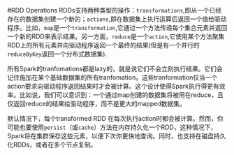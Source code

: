 #RDD Operations
RDDs支持两种类型的操作：`transformations`,即从一个已经存在的数据集创建一个新的；`actions`,即在数据集上执行运算后返回一个值给驱动程序。比如，`map`是一个`transformation`,它通过一个方法传递每个集合元素并返回一个新的RDD来表示结果。另一方面，`reduce`是一个`action`,它使用某个方法聚集RDD上的所有元素并向驱动程序返回一个最终的结果(但是有一个并行的`reduceByKey`返回一个分布式数据集).

所有Spark的tranfomations都是lazy的，就是说它们不会立刻执行结果。它们会记住施加在某个基础数据集的所有tranfomation。这些tranformation仅当一个action要求向驱动程序返回结果时才会被计算。这个设计使得Spark执行得更有效率。比如说，我们可以意识到：一个通过map创建的数据集将被用在reduce，且仅返回reduce的结果给驱动程序，而不是更大的mapped数据集。

默认情况下，每个transformed RDD 在每次执行action时都会被计算。然而，你可能也要使用`persist`（或`cache`）方法在内存持久化一个RDD，这种情况下，Spark将在集群保存这些元素，以便下次你更快地查询。同时，也支持在磁盘持久化RDDs，或者在多个节点复制。